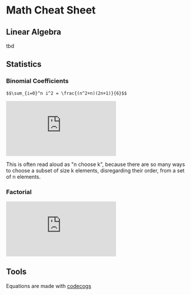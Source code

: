 # Math Cheat Sheet

## Linear Algebra

tbd

## Statistics

### Binomial Coefficients

`$$\sum_{i=0}^n i^2 = \frac{(n^2+n)(2n+1)}{6}$$`

![equation](http://latex.codecogs.com/gif.latex?%5Cbinom%7Bn%7D%7Bk%7D%20%3D%20%5Cfrac%7Bn%21%7D%7Bk%21%28n-k%29%21%7D)

This is often read aloud as "n choose k", because there are so many ways to choose a subset of size k elements, disregarding their order, from a set of n elements.

### Factorial

![equation](http://latex.codecogs.com/gif.latex?n%21%20%3D%20n%28n-1%29%28n-2%29%28n-3%29%20...%201)

## Tools

Equations are made with [codecogs](http://latex.codecogs.com/eqneditor/editor.php?mode=NEW)
